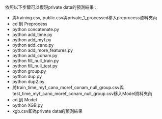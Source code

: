 依照以下步驟可以復現private data的預測結果：
- 將training.csv, public.csv與private_1_processed移入preprocess資料夾內
- cd 到 Preprocess
- python concatenate.py
- python add_time.py
- python add_myf.py
- python add_cano.py
- python add_more_features.py
- python add_conam.py
- python fill_null_train.py
- python fill_null_test.py
- python group.py
- python dup.py
- python dup2.py
- 將train_time_myf_cano_moref_conam_null_group.csv與test_time_myf_cano_moref_conam_null_group.csv移入Model資料夾內
- cd 到 Model
- python XGB.py
- xgb.csv即為private data的預測結果